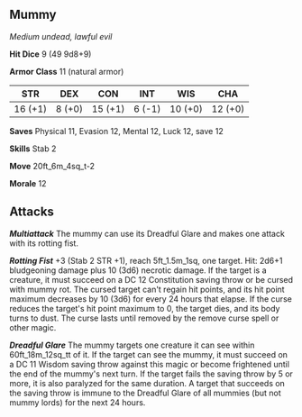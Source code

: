 ## Mummy

*Medium undead, lawful evil*

**Hit Dice** 9 (49 9d8+9)

**Armor Class** 11 (natural armor)

| STR     | DEX     | CON     | INT     | WIS     | CHA     |
|---------|---------|---------|---------|---------|---------|
| 16 (+1) |  8 (+0) | 15 (+1) |  6 (-1) | 10 (+0) | 12 (+0) |

**Saves** Physical 11, Evasion 12, Mental 12, Luck 12, save 12

**Skills** Stab 2

**Move** 20ft\_6m\_4sq\_t-2

**Morale** 12

## Attacks

***Multiattack*** The mummy can use its Dreadful Glare and makes one attack with its rotting fist.

***Rotting Fist*** +3 (Stab 2 STR +1), reach 5ft\_1.5m\_1sq, one target. Hit: 2d6+1 bludgeoning damage plus 10 (3d6) necrotic damage. If the target is a creature, it must succeed on a DC 12 Constitution saving throw or be cursed with mummy rot. The cursed target can't regain hit points, and its hit point maximum decreases by 10 (3d6) for every 24 hours that elapse. If the curse reduces the target's hit point maximum to 0, the target dies, and its body turns to dust. The curse lasts until removed by the remove curse spell or other magic.

***Dreadful Glare*** The mummy targets one creature it can see within 60ft\_18m\_12sq\_tt of it. If the target can see the mummy, it must succeed on a DC 11 Wisdom saving throw against this magic or become frightened until the end of the mummy's next turn. If the target fails the saving throw by 5 or more, it is also paralyzed for the same duration. A target that succeeds on the saving throw is immune to the Dreadful Glare of all mummies (but not mummy lords) for the next 24 hours.

